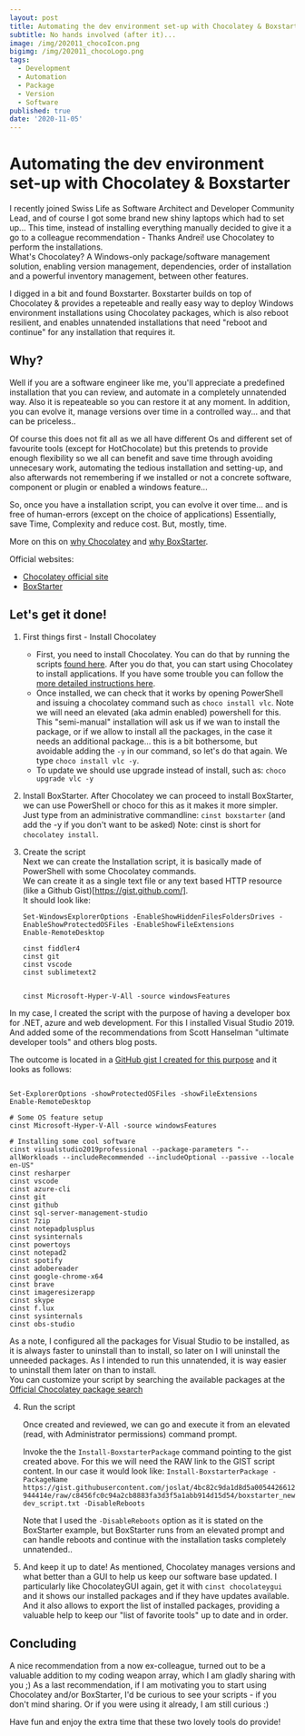 ```yaml
---
layout: post
title: Automating the dev environment set-up with Chocolatey & Boxstarter
subtitle: No hands involved (after it)...
image: /img/202011_chocoIcon.png
bigimg: /img/202011_chocoLogo.png
tags:
  - Development
  - Automation
  - Package
  - Version
  - Software 
published: true
date: '2020-11-05'
---
```

# Automating the dev environment set-up with Chocolatey & Boxstarter   
   
I recently joined Swiss Life as Software Architect and Developer Community Lead, and of course I got some brand new shiny laptops which had to set up... 
This time, instead of installing everything manually decided to give it a go to a colleague recommendation - Thanks Andrei! use Chocolatey to perform the installations.   
What's Chocolatey? A Windows-only package/software management solution, enabling version management, dependencies, order of installation and a powerful inventory management, between other features.   

I digged in a bit and found Boxstarter. Boxstarter builds on top of Chocolatey & provides a repeteable and really easy way to deploy Windows environment installations using Chocolatey packages, which is also reboot resilient, and enables unnatended installations that need "reboot and continue" for any installation that requires it.   
   

## Why?   
Well if you are a software engineer like me, you'll appreciate a predefined installation that you can review, and automate in a completely unnatended way. Also it is repeateable so you  can restore it at any moment. In addition, you can evolve it, manage versions over time in a controlled way... and that can be priceless..   

Of course this does not fit all as we all have different Os and different set of favourite tools (except for HotChocolate) but this pretends to provide enough flexibility so we all can benefit and  save time through avoiding unnecesary work, automating the tedious installation and setting-up, and also afterwards not remembering if we installed or not a concrete software, component or plugin or enabled a windows feature...   

So, once you have a installation script, you can evolve it over time... and is free of human-errors (except on the choice of applications)
Essentially, save Time, Complexity and reduce cost. But, mostly, time.   

More on this on [why Chocolatey](https://chocolatey.org/why-chocolatey) and [why BoxStarter](https://boxstarter.org/WhyBoxstarter).      
   
Official websites:  
- [Chocolatey official site](https://chocolatey.org/)  
- [BoxStarter](https://boxstarter.org/)  
   

## Let's get it done!   
1.  First things first - Install Chocolatey  
    - First, you need to install Chocolatey. You can do that by running the scripts [found here](https://chocolatey.org/install). After you do that, you can start using Chocolatey to install applications. If you have some trouble you can follow the [more detailed instructions here](https://chocolatey.org/docs/development-environment-setup).    
    - Once installed, we can check that it works by opening PowerShell and issuing a chocolatey command such as `choco install vlc`. Note we will need an elevated (aka admin enabled) powershell for this. This "semi-manual" installation will ask us if we wan to install the package, or if we allow to install all the packages, in the case it needs an additional package... this is a bit bothersome, but avoidable adding the `-y` in our command, so let's do that again. We type  `choco install vlc -y`.   
    - To update we should use upgrade instead of install, such as:  `choco upgrade vlc -y`

2.  Install BoxStarter. 
    After Chocolatey we can proceed to install BoxStarter, we can use PowerShell or choco for this as it makes it more simpler. Just type from an administrative commandline:  `cinst boxstarter`  (and add the -y if you don't want to be asked)
    Note: cinst is short for `chocolatey install`.  
   
3.  Create the script   
    Next we can create the Installation script, it is basically made of PowerShell with some Chocolatey commands.   
    We can create it as a single text file or any text based HTTP resource (like a Github Gist)[https://gist.github.com/].   
    It should look like:  

    ```
    Set-WindowsExplorerOptions -EnableShowHiddenFilesFoldersDrives -EnableShowProtectedOSFiles -EnableShowFileExtensions
    Enable-RemoteDesktop
    
    cinst fiddler4
    cinst git
    cinst vscode
    cinst sublimetext2
    

    cinst Microsoft-Hyper-V-All -source windowsFeatures
    ```

  In my case, I created the script with the purpose of having a developer box for .NET, azure and web development. For this I installed Visual Studio 2019. And added some of the  recommendations from Scott Hanselman "ultimate developer tools" and others blog posts.   

  The outcome is located in a [GitHub gist I created for this purpose](https://gist.github.com/joslat/4bc82c9da1d8d5a0054426612944414e) and it looks as follows:   
  ```

  Set-ExplorerOptions -showProtectedOSFiles -showFileExtensions
  Enable-RemoteDesktop

  # Some OS feature setup
  cinst Microsoft-Hyper-V-All -source windowsFeatures

  # Installing some cool software
  cinst visualstudio2019professional --package-parameters "--allWorkloads --includeRecommended --includeOptional --passive --locale en-US"
  cinst resharper
  cinst vscode
  cinst azure-cli
  cinst git
  cinst github
  cinst sql-server-management-studio
  cinst 7zip
  cinst notepadplusplus
  cinst sysinternals
  cinst powertoys
  cinst notepad2
  cinst spotify
  cinst adobereader
  cinst google-chrome-x64
  cinst brave
  cinst imageresizerapp
  cinst skype
  cinst f.lux 
  cinst sysinternals
  cinst obs-studio
  ```    

As a note, I configured all the packages for Visual Studio to be installed, as it is always faster to uninstall than to install, so later on I will uninstall the unneeded packages. As I intended to run this unnatended, it is way easier to uninstall them later on than to install.   
You can customize your script by searching the available packages at the [Official Chocolatey package search](https://chocolatey.org/packages)


4. Run the script  

   Once created and reviewed, we can go and execute it from an elevated (read, with Administrator permissions) command prompt. 

   Invoke the the `Install-BoxstarterPackage` command pointing to the gist created above. For this we will need the RAW link to the GIST script content. In our case it would look like:  `Install-BoxstarterPackage -PackageName https://gist.githubusercontent.com/joslat/4bc82c9da1d8d5a0054426612944414e/raw/c8456fc0c94a2cb8883fa3d3f5a1abb914d15d54/boxstarter_newdev_script.txt -DisableReboots`  

   Note that I used the `-DisableReboots`  option as it is stated on the BoxStarter example, but BoxStarter runs from an elevated prompt and can handle reboots and continue with the installation tasks completely unnatended..


5. And keep it up to date!
   As mentioned, Chocolatey manages versions and what better than a GUI to help us keep our software base updated.
   I particularly like ChocolateyGUI again, get it with `cinst chocolateygui` and it shows our installed packages and if they have updates available.
   And it also allows to export the list of installed packages, providing a valuable help to keep our "list of favorite tools" up to date and in order.

## Concluding
A nice recommendation from a now ex-colleague, turned out to be a valuable addition to my coding weapon array, which I am gladly sharing with you ;)
As a last recommendation, if I am motivating you to start using Chocolatey and/or BoxStarter, I'd be curious to see your scripts - if you don't mind sharing. 
Or if you were using it already, I am still curious :)

Have fun and enjoy the extra time that these two lovely tools do provide!



 

